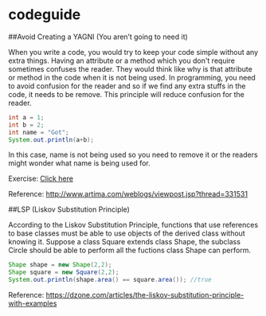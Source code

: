 # codeguide
##Avoid Creating a YAGNI (You aren’t going to need it)

When you write a code, you would try to keep your code simple without any extra things. Having an attribute or a method which you don't
require sometimes confuses the reader. They would think like why is that attribute or method in the code when it is not being used. In 
programming, you need to avoid confusion for the reader and so if we find any extra stuffs in the code, it needs to be remove. This
principle will reduce confusion for the reader.

```java
int a = 1;
int b = 2;
int name = "Got";
System.out.println(a+b);
```

In this case, name is not being used so you need to remove it or the readers might wonder what name is being used for.

Exercise: [Click here](https://github.com/Gotsira/codeguide/blob/master/src/codeguide/YAGNI.java)

Reference: http://www.artima.com/weblogs/viewpost.jsp?thread=331531

##LSP (Liskov Substitution Principle)

According to the Liskov Substitution Principle, functions that use references to base classes must be able to use objects of the derived
class without knowing it. Suppose a class Square extends class Shape, the subclass Circle should be able to perform all the fuctions class
Shape can perform.

```java
Shape shape = new Shape(2,2);
Shape square = new Square(2,2);
System.out.println(shape.area() == square.area()); //true
```

Reference: https://dzone.com/articles/the-liskov-substitution-principle-with-examples
